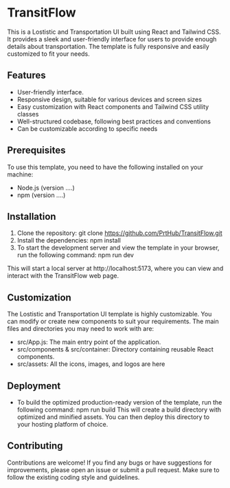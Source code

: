 # TransitFlow

This is a Lostistic and Transportation UI built using React and Tailwind CSS. It provides a sleek and user-friendly interface for users to provide enough details about transportation. The template is fully responsive and easily customized to fit your needs.

## Features

- User-friendly interface.
- Responsive design, suitable for various devices and screen sizes
- Easy customization with React components and Tailwind CSS utility classes
- Well-structured codebase, following best practices and conventions
- Can be customizable according to specific needs

## Prerequisites

To use this template, you need to have the following installed on your machine:

- Node.js (version ....)
- npm (version ....)

## Installation

1. Clone the repository: git clone https://github.com/PrtHub/TransitFlow.git
2. Install the dependencies: npm install
3. To start the development server and view the template in your browser, run the following command: npm run dev

This will start a local server at http://localhost:5173, where you can view and interact with the TransitFlow web page.

## Customization

The Lostistic and Transportation UI template is highly customizable. You can modify or create new components to suit your requirements. The main files and directories you may need to work with are:

- src/App.js: The main entry point of the application.
- src/components & src/container: Directory containing reusable React components.
- src/assets: All the icons, images, and logos are here

## Deployment

- To build the optimized production-ready version of the template, run the following command: npm run build
This will create a build directory with optimized and minified assets. You can then deploy this directory to your hosting platform of choice.

## Contributing
Contributions are welcome! If you find any bugs or have suggestions for improvements, please open an issue or submit a pull request. Make sure to follow the existing coding style and guidelines.
